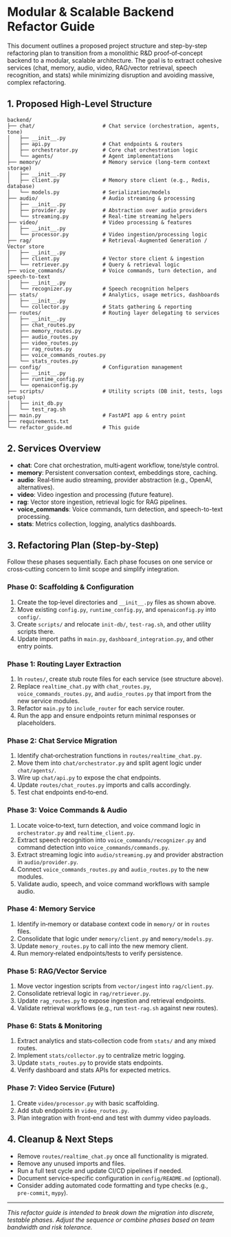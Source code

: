  # Modular & Scalable Backend Refactor Guide

 This document outlines a proposed project structure and step-by-step refactoring plan to transition from a monolithic R&D proof‑of‑concept backend to a modular, scalable architecture. The goal is to extract cohesive services (chat, memory, audio, video, RAG/vector retrieval, speech recognition, and stats) while minimizing disruption and avoiding massive, complex refactoring.

 ## 1. Proposed High‑Level Structure
 ```text
 backend/
 ├── chat/                      # Chat service (orchestration, agents, tone)
 │   ├── __init__.py
 │   ├── api.py                 # Chat endpoints & routers
 │   ├── orchestrator.py        # Core chat orchestration logic
 │   └── agents/                # Agent implementations
 ├── memory/                    # Memory service (long‑term context storage)
 │   ├── __init__.py
 │   ├── client.py              # Memory store client (e.g., Redis, database)
 │   └── models.py              # Serialization/models
 ├── audio/                     # Audio streaming & processing
 │   ├── __init__.py
 │   ├── provider.py            # Abstraction over audio providers
 │   └── streaming.py           # Real‑time streaming helpers
 ├── video/                     # Video processing & features
 │   ├── __init__.py
 │   └── processor.py           # Video ingestion/processing logic
 ├── rag/                       # Retrieval‑Augmented Generation / Vector store
 │   ├── __init__.py
 │   ├── client.py              # Vector store client & ingestion
 │   └── retriever.py           # Query & retrieval logic
├── voice_commands/            # Voice commands, turn detection, and speech-to-text
 │   ├── __init__.py
 │   └── recognizer.py          # Speech recognition helpers
 ├── stats/                     # Analytics, usage metrics, dashboards
 │   ├── __init__.py
 │   └── collector.py           # Stats gathering & reporting
 ├── routes/                    # Routing layer delegating to services
 │   ├── __init__.py
 │   ├── chat_routes.py
 │   ├── memory_routes.py
 │   ├── audio_routes.py
 │   ├── video_routes.py
 │   ├── rag_routes.py
 │   ├── voice_commands_routes.py
 │   └── stats_routes.py
 ├── config/                    # Configuration management
 │   ├── __init__.py
 │   ├── runtime_config.py
 │   └── openaiconfig.py
 ├── scripts/                   # Utility scripts (DB init, tests, logs setup)
 │   ├── init_db.py
 │   └── test_rag.sh
 ├── main.py                    # FastAPI app & entry point
 ├── requirements.txt
 └── refactor_guide.md          # This guide
 ```

 ## 2. Services Overview
 - **chat**: Core chat orchestration, multi‑agent workflow, tone/style control.
 - **memory**: Persistent conversation context, embeddings store, caching.
 - **audio**: Real‑time audio streaming, provider abstraction (e.g., OpenAI, alternatives).
 - **video**: Video ingestion and processing (future feature).
 - **rag**: Vector store ingestion, retrieval logic for RAG pipelines.
- **voice_commands**: Voice commands, turn detection, and speech-to-text processing.
 - **stats**: Metrics collection, logging, analytics dashboards.

 ## 3. Refactoring Plan (Step‑by‑Step)
 Follow these phases sequentially. Each phase focuses on one service or cross‑cutting concern to limit scope and simplify integration.

 ### Phase 0: Scaffolding & Configuration
 1. Create the top‑level directories and `__init__.py` files as shown above.
 2. Move existing `config.py`, `runtime_config.py`, and `openaiconfig.py` into `config/`.
 3. Create `scripts/` and relocate `init-db/`, `test-rag.sh`, and other utility scripts there.
 4. Update import paths in `main.py`, `dashboard_integration.py`, and other entry points.

 ### Phase 1: Routing Layer Extraction
 1. In `routes/`, create stub route files for each service (see structure above).
2. Replace `realtime_chat.py` with `chat_routes.py`, `voice_commands_routes.py`, and `audio_routes.py` that import from the new service modules.
 3. Refactor `main.py` to `include_router` for each service router.
 4. Run the app and ensure endpoints return minimal responses or placeholders.

 ### Phase 2: Chat Service Migration
 1. Identify chat‑orchestration functions in `routes/realtime_chat.py`.
 2. Move them into `chat/orchestrator.py` and split agent logic under `chat/agents/`.
 3. Wire up `chat/api.py` to expose the chat endpoints.
 4. Update `routes/chat_routes.py` imports and calls accordingly.
 5. Test chat endpoints end‑to‑end.

### Phase 3: Voice Commands & Audio
1. Locate voice‑to‑text, turn detection, and voice command logic in `orchestrator.py` and `realtime_client.py`.
2. Extract speech recognition into `voice_commands/recognizer.py` and command detection into `voice_commands/commands.py`.
3. Extract streaming logic into `audio/streaming.py` and provider abstraction in `audio/provider.py`.
4. Connect `voice_commands_routes.py` and `audio_routes.py` to the new modules.
5. Validate audio, speech, and voice command workflows with sample audio.

 ### Phase 4: Memory Service
 1. Identify in‑memory or database context code in `memory/` or in `routes` files.
 2. Consolidate that logic under `memory/client.py` and `memory/models.py`.
 3. Update `memory_routes.py` to call into the new memory client.
 4. Run memory‑related endpoints/tests to verify persistence.

 ### Phase 5: RAG/Vector Service
 1. Move vector ingestion scripts from `vector/ingest` into `rag/client.py`.
 2. Consolidate retrieval logic in `rag/retriever.py`.
 3. Update `rag_routes.py` to expose ingestion and retrieval endpoints.
 4. Validate retrieval workflows (e.g., run `test-rag.sh` against new routes).

 ### Phase 6: Stats & Monitoring
 1. Extract analytics and stats‑collection code from `stats/` and any mixed routes.
 2. Implement `stats/collector.py` to centralize metric logging.
 3. Update `stats_routes.py` to provide stats endpoints.
 4. Verify dashboard and stats APIs for expected metrics.

 ### Phase 7: Video Service (Future)
 1. Create `video/processor.py` with basic scaffolding.
 2. Add stub endpoints in `video_routes.py`.
 3. Plan integration with front‑end and test with dummy video payloads.

 ## 4. Cleanup & Next Steps
 - Remove `routes/realtime_chat.py` once all functionality is migrated.
 - Remove any unused imports and files.
 - Run a full test cycle and update CI/CD pipelines if needed.
 - Document service‑specific configuration in `config/README.md` (optional).
 - Consider adding automated code formatting and type checks (e.g., `pre‑commit`, `mypy`).

 ---
 _This refactor guide is intended to break down the migration into discrete, testable phases. Adjust the sequence or combine phases based on team bandwidth and risk tolerance._